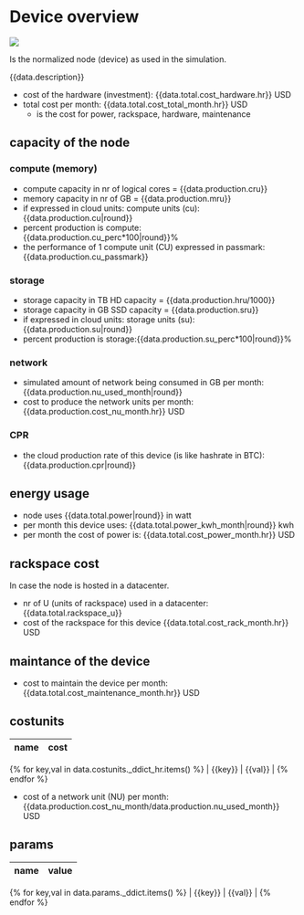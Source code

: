 # Device overview

![](https://wiki.threefold.io/img/whatisafarmer.png)

Is the normalized node (device) as used in the simulation.

{{data.description}}

- cost of the hardware (investment): {{data.total.cost_hardware.hr}} USD
- total cost per month: {{data.total.cost_total_month.hr}} USD
    - is the cost for power, rackspace, hardware, maintenance
    
## capacity of the node

### compute (memory)

- compute capacity in nr of logical cores = {{data.production.cru}}
- memory capacity in nr of GB = {{data.production.mru}}
- if expressed in cloud units: compute units (cu): {{data.production.cu|round}}
- percent production is compute: {{data.production.cu_perc*100|round}}%
- the performance of 1 compute unit (CU) expressed in passmark: {{data.production.cu_passmark}}

### storage

- storage capacity in TB HD capacity =  {{data.production.hru/1000}}
- storage capacity in GB SSD capacity =  {{data.production.sru}}
- if expressed in cloud units: storage units (su): {{data.production.su|round}}
- percent production is storage:{{data.production.su_perc*100|round}}%

### network
    
- simulated amount of network being consumed in GB per month: {{data.production.nu_used_month|round}} 
- cost to produce the network units per month: {{data.production.cost_nu_month.hr}} USD

### CPR

- the cloud production rate of this device (is like hashrate in BTC): {{data.production.cpr|round}} 
    
## energy usage

- node uses {{data.total.power|round}} in watt
- per month this device uses: {{data.total.power_kwh_month|round}} kwh
- per month the cost of power is: {{data.total.cost_power_month.hr}} USD 

## rackspace cost

In case the node is hosted in a datacenter.

- nr of U (units of rackspace) used in a datacenter: {{data.total.rackspace_u}}
- cost of the rackspace for this device {{data.total.cost_rack_month.hr}} USD

## maintance of the device

- cost to maintain the device per month: {{data.total.cost_maintenance_month.hr}} USD

## costunits

| name | cost | 
|------|------|
{% for key,val in data.costunits._ddict_hr.items() %}
| {{key}} | {{val}} | 
{% endfor %}

- cost of a network unit (NU) per month: {{data.production.cost_nu_month/data.production.nu_used_month}} USD


## params

| name | value | 
|------|------|
{% for key,val in data.params._ddict.items() %}
| {{key}} | {{val}} | 
{% endfor %}


